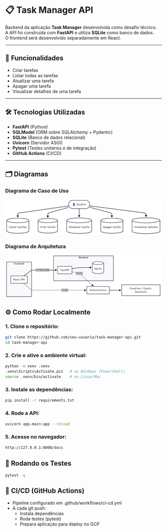 # 📋 Task Manager API

Backend da aplicação **Task Manager** desenvolvida como desafio técnico.  
A API foi construída com **FastAPI** e utiliza **SQLite** como banco de dados.  
O frontend será desenvolvido separadamente em React.

---

## 🚀 Funcionalidades

- Criar tarefas
- Listar todas as tarefas
- Atualizar uma tarefa
- Apagar uma tarefa
- Visualizar detalhes de uma tarefa

---

## 🛠️ Tecnologias Utilizadas

- **FastAPI** (Python)
- **SQLModel** (ORM sobre SQLAlchemy + Pydantic)
- **SQLite** (Banco de dados relacional)
- **Uvicorn** (Servidor ASGI)
- **Pytest** (Testes unitários e de integração)
- **GitHub Actions** (CI/CD)

---

## 🗂️ Diagramas

### Diagrama de Caso de Uso

![Caso de Uso](docs/CaseDiagram.png)

### Diagrama de Arquitetura

![Arquitetura](docs/ProjectDiagram.png)

## ⚙️ Como Rodar Localmente

### 1. Clone o repositório:

```bash
git clone https://github.com/seu-usuario/task-manager-api.git
cd task-manager-api
```

### 2. Crie e ative o ambiente virtual:

```bash
python -m venv .venv
.venv\Scripts\Activate.ps1   # no Windows (PowerShell)
source .venv/bin/activate    # no Linux/Mac
```

### 3. Instale as dependências:

```bash
pip install -r requirements.txt
```

### 4. Rode a API:

```bash
uvicorn app.main:app --reload
```

### 5. Acesse no navegador:

```bash
http://127.0.0.1:8000/docs
```

## 🧪 Rodando os Testes
```bash
pytest -q
```

## 🚀 CI/CD (GitHub Actions)

- Pipeline configurado em .github/workflows/ci-cd.yml
- A cada git push:
  - Instala dependências
  - Roda testes (pytest)
  - Prepara aplicação para deploy no GCP
